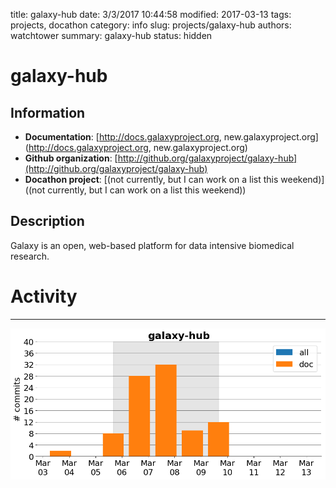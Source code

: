 title: galaxy-hub
date: 3/3/2017 10:44:58
modified: 2017-03-13
tags: projects, docathon
category: info
slug: projects/galaxy-hub
authors: watchtower
summary: galaxy-hub
status: hidden

# galaxy-hub

## Information

* **Documentation**: [http://docs.galaxyproject.org, new.galaxyproject.org](http://docs.galaxyproject.org, new.galaxyproject.org)
* **Github organization**: [http://github.org/galaxyproject/galaxy-hub](http://github.org/galaxyproject/galaxy-hub)
* **Docathon project**: [(not currently, but I can work on a list this weekend)]((not currently, but I can work on a list this weekend))

## Description
Galaxy is an open, web-based platform for data intensive biomedical research.



# Activity
---
![](images/galaxy-hub.png)